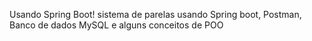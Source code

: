 Usando Spring Boot! sistema de parelas usando Spring boot, Postman, Banco de dados MySQL e alguns conceitos de POO
